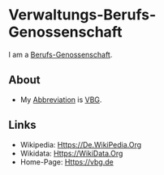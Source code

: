 # Verwaltungs-Berufs-Genossenschaft

I am a [Berufs-Genossenschaft](8020008.md).

## About

- My [Abbreviation](210000000.md) is [VBG](8020009.md).

## Links

- Wikipedia: [Https://De.WikiPedia.Org](https://de.wikipedia.org/wiki/Verwaltungs-Berufsgenossenschaft)
- Wikidata: [Https://WikiData.Org](https://www.wikidata.org/wiki/Q1739830)
- Home-Page: [Https://vbg.de](https://vbg.de)
